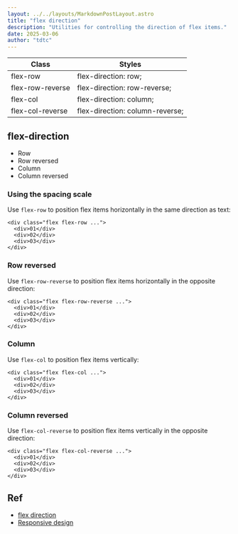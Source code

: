 ```yaml
---
layout: ../../layouts/MarkdownPostLayout.astro
title: "flex direction"
description: "Utilities for controlling the direction of flex items."
date: 2025-03-06
author: "tdtc"
---
```

|Class|Styles|
|-|-|
|flex-row|flex-direction: row;|
|flex-row-reverse|flex-direction: row-reverse;|
|flex-col|flex-direction: column;|
|flex-col-reverse|flex-direction: column-reverse;|

## flex-direction
- Row
- Row reversed
- Column
- Column reversed

### Using the spacing scale
Use <code>flex-row</code> to position flex items horizontally in the same direction as text:
```
<div class="flex flex-row ...">
  <div>01</div>
  <div>02</div>
  <div>03</div>
</div>
```
### Row reversed
Use <code>flex-row-reverse</code> to position flex items horizontally in the opposite direction:
```
<div class="flex flex-row-reverse ...">
  <div>01</div>
  <div>02</div>
  <div>03</div>
</div>
```
### Column
Use <code>flex-col</code> to position flex items vertically:
```
<div class="flex flex-col ...">
  <div>01</div>
  <div>02</div>
  <div>03</div>
</div>
```
### Column reversed
Use <code>flex-col-reverse</code> to position flex items vertically in the opposite direction:
```
<div class="flex flex-col-reverse ...">
  <div>01</div>
  <div>02</div>
  <div>03</div>
</div>
```

## Ref
- [flex direction](https://tailwindcss.com/docs/flex-direction)
- [Responsive design](https://tailwindcss.com/docs/flex-direction#responsive-design)
